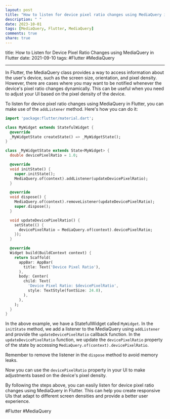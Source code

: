 ```yaml
---
layout: post
title: "How to listen for device pixel ratio changes using MediaQuery in Flutter?"
description: " "
date: 2023-10-01
tags: [MediaQuery, Flutter, MediaQuery]
comments: true
share: true
---
```

title: How to Listen for Device Pixel Ratio Changes using MediaQuery in Flutter
date: 2021-09-10
tags: #Flutter #MediaQuery

---

In Flutter, the MediaQuery class provides a way to access information about the user's device, such as the screen size, orientation, and pixel density. However, there are cases where you may want to be notified whenever the device's pixel ratio changes dynamically. This can be useful when you need to adjust your UI based on the pixel density of the device.

To listen for device pixel ratio changes using MediaQuery in Flutter, you can make use of the `addListener` method. Here's how you can do it:

```dart
import 'package:flutter/material.dart';

class MyWidget extends StatefulWidget {
  @override
  _MyWidgetState createState() => _MyWidgetState();
}

class _MyWidgetState extends State<MyWidget> {
  double devicePixelRatio = 1.0;

  @override
  void initState() {
    super.initState();
    MediaQuery.of(context).addListener(updateDevicePixelRatio);
  }

  @override
  void dispose() {
    MediaQuery.of(context).removeListener(updateDevicePixelRatio);
    super.dispose();
  }

  void updateDevicePixelRatio() {
    setState(() {
      devicePixelRatio = MediaQuery.of(context).devicePixelRatio;
    });
  }

  @override
  Widget build(BuildContext context) {
    return Scaffold(
      appBar: AppBar(
        title: Text('Device Pixel Ratio'),
      ),
      body: Center(
        child: Text(
          'Device Pixel Ratio: $devicePixelRatio',
          style: TextStyle(fontSize: 24.0),
        ),
      ),
    );
  }
}
```

In the above example, we have a StatefulWidget called `MyWidget`. In the `initState` method, we add a listener to the MediaQuery using `addListener` and provide the `updateDevicePixelRatio` callback function. In the `updateDevicePixelRatio` function, we update the `devicePixelRatio` property of the state by accessing `MediaQuery.of(context).devicePixelRatio`. 

Remember to remove the listener in the `dispose` method to avoid memory leaks.

Now you can use the `devicePixelRatio` property in your UI to make adjustments based on the device's pixel density.

By following the steps above, you can easily listen for device pixel ratio changes using MediaQuery in Flutter. This can help you create responsive UIs that adapt to different screen densities and provide a better user experience.

#Flutter #MediaQuery